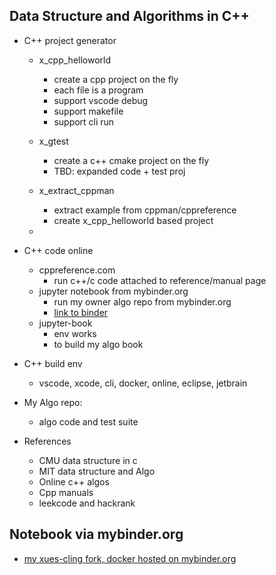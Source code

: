 ## Data Structure and Algorithms in C++
* C++ project generator 
    * x_cpp_helloworld 
        * create a cpp project on the fly
        * each file is a program
        * support vscode debug
        * support makefile
        * support cli run 
    * x_gtest 
        * create a c++ cmake project on the fly
        * TBD: expanded code + test proj 
    * x_extract_cppman
        * extract example from cppman/cppreference
        * create x_cpp_helloworld based project 

    * 

* C++ code online 
    * cppreference.com
        * run c++/c code attached to reference/manual  page
    * jupyter notebook from mybinder.org  
        * run my owner algo repo from mybinder.org 
        * [link to binder](https://mybinder.org/v2/gh/jli8000/xeus-cling/79d2bb803bade714ad70e905b71cb913d86f5b24?urlpath=lab%2Ftree%2Fnotebooks%2Fxcpp.ipynb)
    * jupyter-book
        * env works
        * to build my algo book

* C++ build env
    * vscode, xcode, cli, docker, online, eclipse, jetbrain

* My Algo repo:
    * algo code and test suite 

* References
    * CMU data structure in c
    * MIT data structure and Algo
    * Online c++ algos
    * Cpp manuals
    * leekcode and hackrank



## Notebook via mybinder.org
* [my xues-cling fork, docker hosted on mybinder.org](https://mybinder.org/v2/gh/jli8000/xeus-cling.git/HEAD?labpath=notebooks%2Fxcpp.ipynb)
